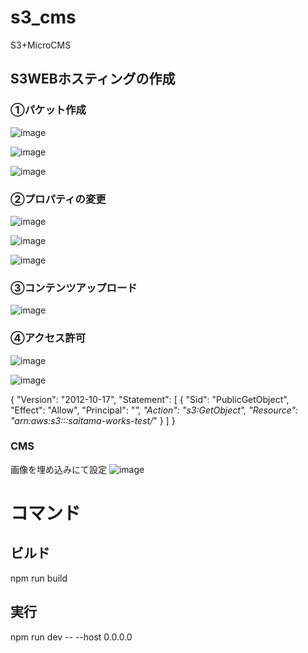 # s3_cms
S3+MicroCMS

## S3WEBホスティングの作成

### ①パケット作成
![image](https://github.com/yushin2021/s3_cms/assets/96720606/c61026b6-5cf1-474c-9bb0-64846b8868d7)

![image](https://github.com/yushin2021/s3_cms/assets/96720606/e56bb624-a5c9-43cf-b11a-1d50b82f2dd5)

![image](https://github.com/yushin2021/s3_cms/assets/96720606/a4d7f17c-4783-4ae0-a083-d262d24f3cb7)

### ②プロパティの変更
![image](https://github.com/yushin2021/s3_cms/assets/96720606/456816d8-8df0-4f49-8a8c-40759f26e3ce)

![image](https://github.com/yushin2021/s3_cms/assets/96720606/71204c2e-adf3-4e24-b442-cf7e8c9023f9)

![image](https://github.com/yushin2021/s3_cms/assets/96720606/47692e44-4bfb-4af1-b35e-5ba2d888231a)

### ③コンテンツアップロード
![image](https://github.com/yushin2021/s3_cms/assets/96720606/69dd994d-3daf-4158-9968-56095cfc6248)

### ④アクセス許可
![image](https://github.com/yushin2021/s3_cms/assets/96720606/3aff86fa-188f-446c-bb0e-024cc40289ff)

![image](https://github.com/yushin2021/s3_cms/assets/96720606/8b05a355-4bc1-46b0-8567-616e6c7ce5bb)

{
    "Version": "2012-10-17",
    "Statement": [
        {
            "Sid": "PublicGetObject",
            "Effect": "Allow",
            "Principal": "*",
            "Action": "s3:GetObject",
            "Resource": "arn:aws:s3:::saitama-works-test/*"
        }
    ]
}

### CMS
画像を埋め込みにて設定
![image](https://github.com/yushin2021/s3_cms/assets/96720606/86b43197-2130-4b6f-93c5-9657a41149e8)

# コマンド
## ビルド
npm run build

## 実行
npm run dev -- --host 0.0.0.0
